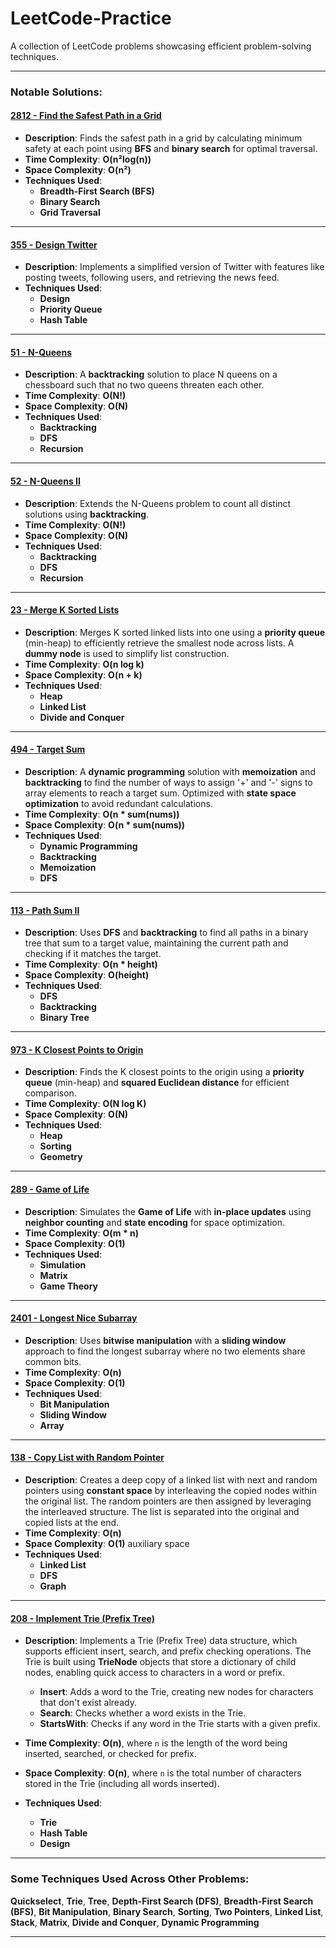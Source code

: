 # LeetCode-Practice

A collection of LeetCode problems showcasing efficient problem-solving techniques.

---

### **Notable Solutions:**

#### **[2812 - Find the Safest Path in a Grid](https://github.com/HaicoMaters/LeetCode-Practice/tree/main/2812-FindtheSafestPathinaGrid)**
- **Description**: Finds the safest path in a grid by calculating minimum safety at each point using **BFS** and **binary search** for optimal traversal.  
- **Time Complexity**: **O(n²log(n))**  
- **Space Complexity**: **O(n²)**
- **Techniques Used**:  
  - **Breadth-First Search (BFS)**
  - **Binary Search**
  - **Grid Traversal**

---

#### **[355 - Design Twitter](https://github.com/HaicoMaters/LeetCode-Practice/tree/main/355-DesignTwitter)**
- **Description**: Implements a simplified version of Twitter with features like posting tweets, following users, and retrieving the news feed.  
- **Techniques Used**:  
  - **Design**
  - **Priority Queue**
  - **Hash Table**

---

#### **[51 - N-Queens](https://github.com/HaicoMaters/LeetCode-Practice/tree/main/51-N-Queens)**
- **Description**: A **backtracking** solution to place N queens on a chessboard such that no two queens threaten each other.  
- **Time Complexity**: **O(N!)**  
- **Space Complexity**: **O(N)**
- **Techniques Used**:  
  - **Backtracking**
  - **DFS**  
  - **Recursion**

---

#### **[52 - N-Queens II](https://github.com/HaicoMaters/LeetCode-Practice/tree/main/52-N-QueensII)**
- **Description**: Extends the N-Queens problem to count all distinct solutions using **backtracking**.  
- **Time Complexity**: **O(N!)**  
- **Space Complexity**: **O(N)**
- **Techniques Used**:  
  - **Backtracking**
  - **DFS**
  - **Recursion**

---

#### **[23 - Merge K Sorted Lists](https://github.com/HaicoMaters/LeetCode-Practice/tree/main/23-MergekSortedLists)**
- **Description**: Merges K sorted linked lists into one using a **priority queue** (min-heap) to efficiently retrieve the smallest node across lists. A **dummy node** is used to simplify list construction.  
- **Time Complexity**: **O(n log k)**  
- **Space Complexity**: **O(n + k)**
- **Techniques Used**:  
  - **Heap**
  - **Linked List**
  - **Divide and Conquer**

---

#### **[494 - Target Sum](https://github.com/HaicoMaters/LeetCode-Practice/tree/main/494-TargetSum)**
- **Description**: A **dynamic programming** solution with **memoization** and **backtracking** to find the number of ways to assign '+' and '-' signs to array elements to reach a target sum. Optimized with **state space optimization** to avoid redundant calculations.  
- **Time Complexity**: **O(n * sum(nums))**  
- **Space Complexity**: **O(n * sum(nums))**
- **Techniques Used**:  
  - **Dynamic Programming**
  - **Backtracking**
  - **Memoization**
  - **DFS**

---

#### **[113 - Path Sum II](https://github.com/HaicoMaters/LeetCode-Practice/tree/main/113-PathSumII)**
- **Description**: Uses **DFS** and **backtracking** to find all paths in a binary tree that sum to a target value, maintaining the current path and checking if it matches the target.  
- **Time Complexity**: **O(n * height)**  
- **Space Complexity**: **O(height)**
- **Techniques Used**:  
  - **DFS**
  - **Backtracking**
  - **Binary Tree**

---

#### **[973 - K Closest Points to Origin](https://github.com/HaicoMaters/LeetCode-Practice/tree/main/973-KClosestPointstoOrigin)**
- **Description**: Finds the K closest points to the origin using a **priority queue** (min-heap) and **squared Euclidean distance** for efficient comparison.  
- **Time Complexity**: **O(N log K)**  
- **Space Complexity**: **O(N)**
- **Techniques Used**:  
  - **Heap**
  - **Sorting**
  - **Geometry**

---

#### **[289 - Game of Life](https://github.com/HaicoMaters/LeetCode-Practice/tree/main/289-GameofLife)**
- **Description**: Simulates the **Game of Life** with **in-place updates** using **neighbor counting** and **state encoding** for space optimization.  
- **Time Complexity**: **O(m * n)**  
- **Space Complexity**: **O(1)**
- **Techniques Used**:  
  - **Simulation**
  - **Matrix**
  - **Game Theory**

---

#### **[2401 - Longest Nice Subarray](https://github.com/HaicoMaters/LeetCode-Practice/tree/main/2401-LongestNiceSubarray)**
- **Description**: Uses **bitwise manipulation** with a **sliding window** approach to find the longest subarray where no two elements share common bits.  
- **Time Complexity**: **O(n)**  
- **Space Complexity**: **O(1)**
- **Techniques Used**:  
  - **Bit Manipulation**
  - **Sliding Window**
  - **Array**

---

#### **[138 - Copy List with Random Pointer](https://github.com/HaicoMaters/LeetCode-Practice/tree/main/138-CopyListwithRandomPointer)**
- **Description**: Creates a deep copy of a linked list with next and random pointers using **constant space** by interleaving the copied nodes within the original list. The random pointers are then assigned by leveraging the interleaved structure. The list is separated into the original and copied lists at the end.  
- **Time Complexity**: **O(n)**  
- **Space Complexity**: **O(1)** auxiliary space
- **Techniques Used**:  
  - **Linked List**
  - **DFS**
  - **Graph**
 

---

#### **[208 - Implement Trie (Prefix Tree)](https://github.com/HaicoMaters/LeetCode-Practice/tree/main/208-ImplementTrie(PrefixTree))**
- **Description**: Implements a Trie (Prefix Tree) data structure, which supports efficient insert, search, and prefix checking operations. The Trie is built using **TrieNode** objects that store a dictionary of child nodes, enabling quick access to characters in a word or prefix.  
  - **Insert**: Adds a word to the Trie, creating new nodes for characters that don't exist already.
  - **Search**: Checks whether a word exists in the Trie.
  - **StartsWith**: Checks if any word in the Trie starts with a given prefix.
  
- **Time Complexity**: **O(n)**, where `n` is the length of the word being inserted, searched, or checked for prefix.
- **Space Complexity**: **O(n)**, where `n` is the total number of characters stored in the Trie (including all words inserted).
- **Techniques Used**:  
  - **Trie**
  - **Hash Table**
  - **Design**

---

### **Some Techniques Used Across Other Problems:**

**Quickselect**, **Trie**, **Tree**, **Depth-First Search (DFS)**, **Breadth-First Search (BFS)**, **Bit Manipulation**, **Binary Search**, **Sorting**, **Two Pointers**, **Linked List**, **Stack**, **Matrix**, **Divide and Conquer**, **Dynamic Programming**

---
